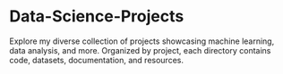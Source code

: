 # Data-Science-Projects
Explore my diverse collection of projects showcasing machine learning, data analysis, and more. Organized by project, each directory contains code, datasets, documentation, and resources.
